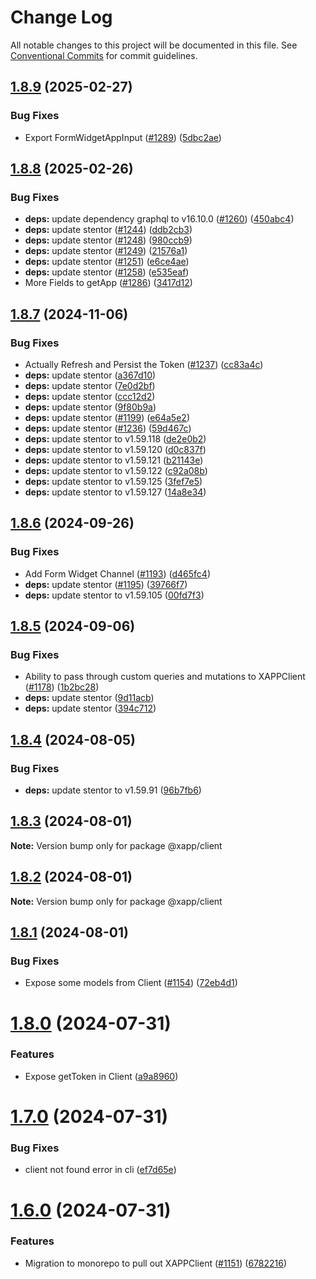 # Change Log

All notable changes to this project will be documented in this file.
See [Conventional Commits](https://conventionalcommits.org) for commit guidelines.

## [1.8.9](https://github.com/xapp-ai/xapp-cli/compare/v1.8.8...v1.8.9) (2025-02-27)


### Bug Fixes

* Export FormWidgetAppInput ([#1289](https://github.com/xapp-ai/xapp-cli/issues/1289)) ([5dbc2ae](https://github.com/xapp-ai/xapp-cli/commit/5dbc2ae2d5a69b2ca6abcc960fc75f2135a083f6))





## [1.8.8](https://github.com/xapp-ai/xapp-cli/compare/v1.8.7...v1.8.8) (2025-02-26)


### Bug Fixes

* **deps:** update dependency graphql to v16.10.0 ([#1260](https://github.com/xapp-ai/xapp-cli/issues/1260)) ([450abc4](https://github.com/xapp-ai/xapp-cli/commit/450abc49acb112054a50be8f4e236a730b5a0c4a))
* **deps:** update stentor ([#1244](https://github.com/xapp-ai/xapp-cli/issues/1244)) ([ddb2cb3](https://github.com/xapp-ai/xapp-cli/commit/ddb2cb36bf1e01e1e49bb20df6df3598c2d12eea))
* **deps:** update stentor ([#1248](https://github.com/xapp-ai/xapp-cli/issues/1248)) ([980ccb9](https://github.com/xapp-ai/xapp-cli/commit/980ccb9b42cbfbaffacb0b1820004f7b87aafd1e))
* **deps:** update stentor ([#1249](https://github.com/xapp-ai/xapp-cli/issues/1249)) ([21576a1](https://github.com/xapp-ai/xapp-cli/commit/21576a1181b874d6fdf7bf12718e1a68416a996c))
* **deps:** update stentor ([#1251](https://github.com/xapp-ai/xapp-cli/issues/1251)) ([e6ce4ae](https://github.com/xapp-ai/xapp-cli/commit/e6ce4aec97aef761dc75cb842dcb096e4f3bc1b4))
* **deps:** update stentor ([#1258](https://github.com/xapp-ai/xapp-cli/issues/1258)) ([e535eaf](https://github.com/xapp-ai/xapp-cli/commit/e535eaf6372231f9760f65a1f9312ef246034e1c))
* More Fields to getApp ([#1286](https://github.com/xapp-ai/xapp-cli/issues/1286)) ([3417d12](https://github.com/xapp-ai/xapp-cli/commit/3417d12cc3bf7834f48b3e5675022052d5bf27d1))





## [1.8.7](https://github.com/xapp-ai/xapp-cli/compare/v1.8.6...v1.8.7) (2024-11-06)


### Bug Fixes

* Actually Refresh and Persist the Token ([#1237](https://github.com/xapp-ai/xapp-cli/issues/1237)) ([cc83a4c](https://github.com/xapp-ai/xapp-cli/commit/cc83a4ccb832518c269e726056ff456690bde951))
* **deps:** update stentor ([a367d10](https://github.com/xapp-ai/xapp-cli/commit/a367d1089b401ad557252e768adab7716560c89e))
* **deps:** update stentor ([7e0d2bf](https://github.com/xapp-ai/xapp-cli/commit/7e0d2bf8bb91a355f04ec1477329f5262faa3498))
* **deps:** update stentor ([ccc12d2](https://github.com/xapp-ai/xapp-cli/commit/ccc12d2773a1307a7709cbfd26c4e30e02841933))
* **deps:** update stentor ([9f80b9a](https://github.com/xapp-ai/xapp-cli/commit/9f80b9a84490c8583079bee4c22014e57a880111))
* **deps:** update stentor ([#1199](https://github.com/xapp-ai/xapp-cli/issues/1199)) ([e64a5e2](https://github.com/xapp-ai/xapp-cli/commit/e64a5e229a1c0e36fff42bedba5d25726e188070))
* **deps:** update stentor ([#1236](https://github.com/xapp-ai/xapp-cli/issues/1236)) ([59d467c](https://github.com/xapp-ai/xapp-cli/commit/59d467c0fba88b57faf1c08e0a1c6a23595e9a8d))
* **deps:** update stentor to v1.59.118 ([de2e0b2](https://github.com/xapp-ai/xapp-cli/commit/de2e0b243317f7b082eb80173986dc8a8394be32))
* **deps:** update stentor to v1.59.120 ([d0c837f](https://github.com/xapp-ai/xapp-cli/commit/d0c837f61a4504732adc76ba90bc1c5d57dd0505))
* **deps:** update stentor to v1.59.121 ([b21143e](https://github.com/xapp-ai/xapp-cli/commit/b21143e61b6740a06607b01c76efe6be7d41fb6d))
* **deps:** update stentor to v1.59.122 ([c92a08b](https://github.com/xapp-ai/xapp-cli/commit/c92a08bcca1161b9c8c99aea252a0d41c8824f2d))
* **deps:** update stentor to v1.59.125 ([3fef7e5](https://github.com/xapp-ai/xapp-cli/commit/3fef7e5b8651dcf0b4936b42210d416f5fa392b7))
* **deps:** update stentor to v1.59.127 ([14a8e34](https://github.com/xapp-ai/xapp-cli/commit/14a8e347d17529ac474483187291a51fbaa123c1))





## [1.8.6](https://github.com/xapp-ai/xapp-cli/compare/v1.8.5...v1.8.6) (2024-09-26)


### Bug Fixes

* Add Form Widget Channel ([#1193](https://github.com/xapp-ai/xapp-cli/issues/1193)) ([d465fc4](https://github.com/xapp-ai/xapp-cli/commit/d465fc413105add8345d5e7fbad8961c234001e4))
* **deps:** update stentor ([#1195](https://github.com/xapp-ai/xapp-cli/issues/1195)) ([39766f7](https://github.com/xapp-ai/xapp-cli/commit/39766f77072418ce73d637e7247a0b6d5d0c1bc0))
* **deps:** update stentor to v1.59.105 ([00fd7f3](https://github.com/xapp-ai/xapp-cli/commit/00fd7f3a8d606687e3078dd2fcc73abf837de87f))





## [1.8.5](https://github.com/xapp-ai/xapp-cli/compare/v1.8.4...v1.8.5) (2024-09-06)


### Bug Fixes

* Ability to pass through custom queries and mutations to XAPPClient ([#1178](https://github.com/xapp-ai/xapp-cli/issues/1178)) ([1b2bc28](https://github.com/xapp-ai/xapp-cli/commit/1b2bc281e744ef72039e23dcc62651b5586e92aa))
* **deps:** update stentor ([9d11acb](https://github.com/xapp-ai/xapp-cli/commit/9d11acb5728a3cff6aba959feb680dce99701369))
* **deps:** update stentor ([394c712](https://github.com/xapp-ai/xapp-cli/commit/394c7122ffd2fd4602180ad5973d64cbf976741d))





## [1.8.4](https://github.com/xapp-ai/xapp-cli/compare/v1.8.3...v1.8.4) (2024-08-05)


### Bug Fixes

* **deps:** update stentor to v1.59.91 ([96b7fb6](https://github.com/xapp-ai/xapp-cli/commit/96b7fb633120756541c5e5a8a1becd93c179e6a2))





## [1.8.3](https://github.com/xapp-ai/xapp-cli/compare/v1.8.2...v1.8.3) (2024-08-01)

**Note:** Version bump only for package @xapp/client





## [1.8.2](https://github.com/xapp-ai/xapp-cli/compare/v1.8.1...v1.8.2) (2024-08-01)

**Note:** Version bump only for package @xapp/client





## [1.8.1](https://github.com/xapp-ai/xapp-cli/compare/v1.8.0...v1.8.1) (2024-08-01)


### Bug Fixes

* Expose some models from Client ([#1154](https://github.com/xapp-ai/xapp-cli/issues/1154)) ([72eb4d1](https://github.com/xapp-ai/xapp-cli/commit/72eb4d1a33f5f73b5f3ff5ea446a36a7cd726b65))





# [1.8.0](https://github.com/xapp-ai/xapp-cli/compare/v1.7.0...v1.8.0) (2024-07-31)


### Features

* Expose getToken in Client ([a9a8960](https://github.com/xapp-ai/xapp-cli/commit/a9a89600789e5987396ae19e5be8df0cf115a57c))





# [1.7.0](https://github.com/xapp-ai/xapp-cli/compare/v1.6.0...v1.7.0) (2024-07-31)


### Bug Fixes

* client not found error in cli ([ef7d65e](https://github.com/xapp-ai/xapp-cli/commit/ef7d65ec6d759891b2381fefd74dbfe3aa1bcb5b))





# [1.6.0](https://github.com/xapp-ai/xapp-cli/compare/v1.5.228...v1.6.0) (2024-07-31)


### Features

* Migration to monorepo to pull out XAPPClient ([#1151](https://github.com/xapp-ai/xapp-cli/issues/1151)) ([6782216](https://github.com/xapp-ai/xapp-cli/commit/67822161aaa56bbda5b263bb55ccc516dc66c983))
